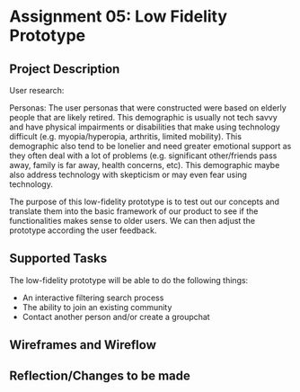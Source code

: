 # Assignment 05: Low Fidelity Prototype

## Project Description
User research:

Personas: The user personas that were constructed were based on elderly people that are likely retired. This demographic is usually not tech savvy and have physical impairments or disabilities that make using technology difficult (e.g. myopia/hyperopia, arthritis, limited mobility). This demographic also tend to be lonelier and need greater emotional support as they often deal with a lot of problems (e.g. significant other/friends pass away, family is far away, health concerns, etc). This demographic maybe also address technology with skepticism or may even fear using technology. 

The purpose of this low-fidelity prototype is to test out our concepts and translate them into the basic framework of our product to see if the functionalities makes sense to older users. We can then adjust the prototype according the user feedback.

## Supported Tasks

The low-fidelity prototype will be able to do the following things:
* An interactive filtering search process
* The ability to join an existing community
* Contact another person and/or create a groupchat

## Wireframes and Wireflow

## Reflection/Changes to be made
